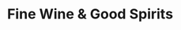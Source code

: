 ---
title: "Fine Wine & Good Spirits"
url: /lancaster/fine-wine-und-good-spirits-lincoln-highway-east/
shop: Spirituosen
---